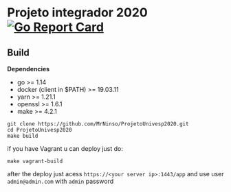 # Projeto integrador 2020 [![Go Report Card](https://goreportcard.com/badge/github.com/MrNinso/ProjetoUnivesp2020)](https://goreportcard.com/report/github.com/MrNinso/ProjetoUnivesp2020)

## Build
**Dependencies**

- go >= 1.14
- docker (client in $PATH) >= 19.03.11 
- yarn >= 1.21.1
- openssl >= 1.6.1
- make >= 4.2.1

````shell script
git clone https://github.com/MrNinso/ProjetoUnivesp2020.git
cd ProjetoUnivesp2020
make build
````

if you have Vagrant u can deploy just do:

 ````shell script
 make vagrant-build
 ````
after the deploy just acess `` https://<your server ip>:1443/app `` and use user `` admin@admin.com `` with `` admin `` password
